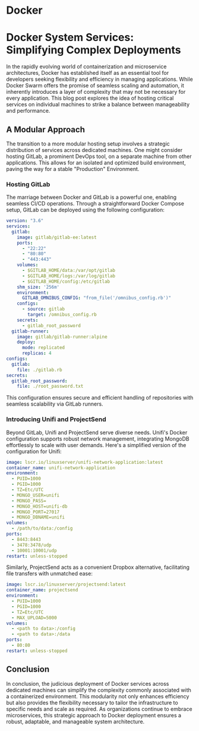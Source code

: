 # Docker

# Docker System Services: Simplifying Complex Deployments

In the rapidly evolving world of containerization and microservice architectures, Docker has established itself as an essential tool for developers seeking flexibility and efficiency in managing applications. While Docker Swarm offers the promise of seamless scaling and automation, it inherently introduces a layer of complexity that may not be necessary for every application. This blog post explores the idea of hosting critical services on individual machines to strike a balance between manageability and performance.

## A Modular Approach

The transition to a more modular hosting setup involves a strategic distribution of services across dedicated machines. One might consider hosting GitLab, a prominent DevOps tool, on a separate machine from other applications. This allows for an isolated and optimized build environment, paving the way for a stable "Production" Environment.

### Hosting GitLab

The marriage between Docker and GitLab is a powerful one, enabling seamless CI/CD operations. Through a straightforward Docker Compose setup, GitLab can be deployed using the following configuration:

```yaml
version: "3.6"
services:
  gitlab:
    image: gitlab/gitlab-ee:latest
    ports:
      - "22:22"
      - "80:80"
      - "443:443"
    volumes:
      - $GITLAB_HOME/data:/var/opt/gitlab
      - $GITLAB_HOME/logs:/var/log/gitlab
      - $GITLAB_HOME/config:/etc/gitlab
    shm_size: '256m'
    environment:
      GITLAB_OMNIBUS_CONFIG: "from_file('/omnibus_config.rb')"
    configs:
      - source: gitlab
        target: /omnibus_config.rb
    secrets:
      - gitlab_root_password
  gitlab-runner:
    image: gitlab/gitlab-runner:alpine
    deploy:
      mode: replicated
      replicas: 4
configs:
  gitlab:
    file: ./gitlab.rb
secrets:
  gitlab_root_password:
    file: ./root_password.txt
```

This configuration ensures secure and efficient handling of repositories with seamless scalability via GitLab runners.

### Introducing Unifi and ProjectSend

Beyond GitLab, Unifi and ProjectSend serve diverse needs. Unifi's Docker configuration supports robust network management, integrating MongoDB effortlessly to scale with user demands. Here's a simplified version of the configuration for Unifi:

```yaml
image: lscr.io/linuxserver/unifi-network-application:latest
container_name: unifi-network-application
environment:
  - PUID=1000
  - PGID=1000
  - TZ=Etc/UTC
  - MONGO_USER=unifi
  - MONGO_PASS=
  - MONGO_HOST=unifi-db
  - MONGO_PORT=27017
  - MONGO_DBNAME=unifi
volumes:
  - /path/to/data:/config
ports:
  - 8443:8443
  - 3478:3478/udp
  - 10001:10001/udp
restart: unless-stopped
```

Similarly, ProjectSend acts as a convenient Dropbox alternative, facilitating file transfers with unmatched ease:

```yaml
image: lscr.io/linuxserver/projectsend:latest
container_name: projectsend
environment:
  - PUID=1000
  - PGID=1000
  - TZ=Etc/UTC
  - MAX_UPLOAD=5000
volumes:
  - <path to data>:/config
  - <path to data>:/data
ports:
  - 80:80
restart: unless-stopped
```

## Conclusion

In conclusion, the judicious deployment of Docker services across dedicated machines can simplify the complexity commonly associated with a containerized environment. This modularity not only enhances efficiency but also provides the flexibility necessary to tailor the infrastructure to specific needs and scale as required. As organizations continue to embrace microservices, this strategic approach to Docker deployment ensures a robust, adaptable, and manageable system architecture.
